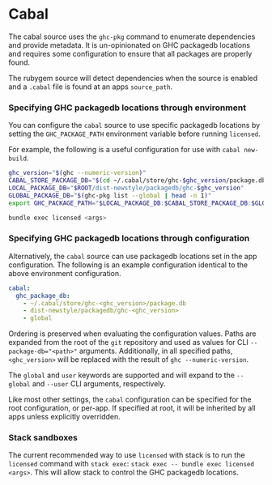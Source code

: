 # Cabal

The cabal source uses the `ghc-pkg` command to enumerate dependencies and provide metadata.  It is un-opinionated on GHC packagedb locations and requires some configuration to ensure that all packages are properly found.

The rubygem source will detect dependencies when the source is enabled and a `.cabal` file is found at an apps `source_path`.

### Specifying GHC packagedb locations through environment
You can configure the `cabal` source to use specific packagedb locations by setting the `GHC_PACKAGE_PATH` environment variable before running `licensed`.

For example, the following is a useful configuration for use with `cabal new-build`.
```bash
ghc_version="$(ghc --numeric-version)"
CABAL_STORE_PACKAGE_DB="$(cd ~/.cabal/store/ghc-$ghc_version/package.db && pwd)"
LOCAL_PACKAGE_DB="$ROOT/dist-newstyle/packagedb/ghc-$ghc_version"
GLOBAL_PACKAGE_DB="$(ghc-pkg list --global | head -n 1)"
export GHC_PACKAGE_PATH="$LOCAL_PACKAGE_DB:$CABAL_STORE_PACKAGE_DB:$GLOBAL_PACKAGE_DB:$GHC_PACKAGE_PATH"

bundle exec licensed <args>
```

### Specifying GHC packagedb locations through configuration
Alternatively, the `cabal` source can use packagedb locations set in the app configuration.  The following is an example configuration identical to the above environment configuration.

```yml
cabal:
  ghc_package_db:
    - ~/.cabal/store/ghc-<ghc_version>/package.db
    - dist-newstyle/packagedb/ghc-<ghc_version>
    - global
```

Ordering is preserved when evaluating the configuration values.  Paths are expanded from the root of the `git` repository and used as values for CLI `--package-db="<path>"` arguments.  Additionally, in all specified paths, `<ghc_version>` will be replaced with the result of `ghc --numeric-version`.

The `global` and `user` keywords are supported and will expand to the `--global` and `--user` CLI arguments, respectively.

Like most other settings, the `cabal` configuration can be specified for the root configuration, or per-app.  If specified at root, it will be inherited by all apps unless explicitly overridden.

### Stack sandboxes
The current recommended way to use `licensed` with stack is to run the `licensed` command with `stack exec`: `stack exec -- bundle exec licensed <args>`.  This will allow stack to control the GHC packagedb locations.
